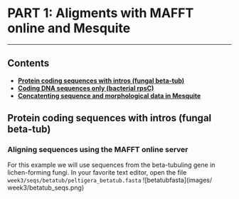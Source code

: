 # PART 1: Aligments with MAFFT online and Mesquite
___

## Contents

* **[Protein coding sequences with intros (fungal beta-tub)](#btub)**
* **[Coding DNA sequences only (bacterial rpsC)](#resources)**
* **[Concatenting sequence and morphological data in Mesquite](#alignment)**

<a name="btub"></a>
## Protein coding sequences with intros (fungal beta-tub)

### Aligning sequences using the MAFFT online server

For this example we will use sequences from the beta-tubuling gene in lichen-forming fungi. In your favorite text editor, open the file `week3/seqs/betatub/peltigera_betatub.fasta`
![betatubfasta](images/	week3/betatub_seqs.png)

